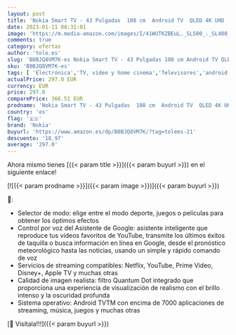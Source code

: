 ```yaml
---
layout: post
title: 'Nokia Smart TV - 43 Pulgadas  108 cm  Android TV  QLED 4K UHD  Dolby Vision  HDR10  DVB-C/S2/T2  Netflix  Prime Video  Disney '
date: 2023-01-11 08:31:01
image: 'https://m.media-amazon.com/images/I/41WUTKZBEuL._SL500_._SL400_.jpg'
comments: true
category: ofertas
author: 'tole.es'
slug: 'B0BJQ8VM7K-es Nokia Smart TV - 43 Pulgadas 108 cm Android TV QLED 4K UHD...'
sku: 'B0BJQ8VM7K-es'
tags: [ 'Electrónica','TV, vídeo y home cinema','Televisores','android','nokia','🇪🇸', ]
actualPrice: 297.0 EUR
currency: EUR
price: 297.0
comparePrice: 366.51 EUR
prodname: 'Nokia Smart TV - 43 Pulgadas  108 cm  Android TV  QLED 4K UHD  Dolby Vision  HDR10  DVB-C/S2/T2  Netflix  Prime Video  Disney '
country: 'es'
flag: '🇪🇸'
brand: 'Nokia'
buyurl: 'https://www.amazon.es/dp/B0BJQ8VM7K/?tag=tolees-21'
descuento: '18.97'
average: '297.0'
---
```


Ahora mismo tienes [{{< param title >}}]({{< param buyurl >}}) en el siguiente enlace!

[![{{< param prodname >}}]({{< param image >}})]({{< param buyurl >}})

🔎:

- Selector de modo: elige entre el modo deporte, juegos o películas para obtener los óptimos efectos
- Control por voz del Asistente de Google: asistente inteligente que reproduce tus vídeos favoritos de YouTube, transmite los últimos éxitos de taquilla o busca información en línea en Google, desde el pronóstico meteorológico hasta las noticias, usando un simple y rápido comando de voz
- Servicios de streaming compatibles: Netflix, YouTube, Prime Video, Disney+, Apple TV y muchas otras
- Calidad de imagen realista: filtro Quantum Dot integrado que proporciona una experiencia de visualización de realismo con el brillo intenso y la oscuridad profunda
- Sistema operativo: Android TVTM con encima de 7000 aplicaciones de streaming, música, juegos y muchas otras

[🛒 Visítala!!!]({{< param buyurl >}})
